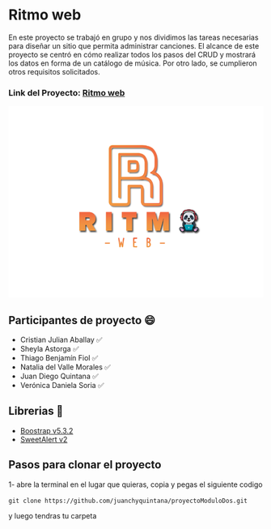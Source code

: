 # Ritmo web

En este proyecto se trabajó en grupo y nos dividimos las tareas necesarias para diseñar un sitio que permita administrar canciones. El alcance de este proyecto se centró en cómo realizar todos los pasos del CRUD y mostrará los datos en forma de un catálogo de música. Por otro lado, se cumplieron otros requisitos solicitados.

### Link del Proyecto: [Ritmo web](https://ritmoweb.netlify.app/)

![logo](./img/Logo_sin_Barras.png)

## Participantes de proyecto 😄

- Cristian Julian Aballay ✅
- Sheyla Astorga ✅
- Thiago Benjamín Fiol ✅
- Natalia del Valle Morales ✅
- Juan Diego Quintana ✅
- Verónica Daniela Soria ✅

## Librerias 📖

- [Boostrap v5.3.2](https://getbootstrap.com/)
- [SweetAlert v2](https://sweetalert2.github.io/)

## Pasos para clonar el proyecto

1- abre la terminal en el lugar que quieras, copia y pegas el siguiente codigo

```git clone https://github.com/juanchyquintana/proyectoModuloDos.git ```

y luego tendras tu carpeta